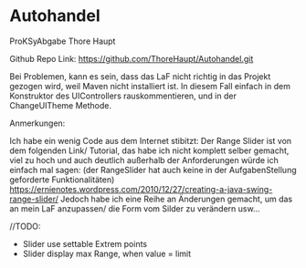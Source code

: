 # Autohandel
ProKSyAbgabe Thore Haupt

Github Repo Link: https://github.com/ThoreHaupt/Autohandel.git

Bei Problemen, kann es sein, dass das LaF nicht richtig in das Projekt gezogen wird, weil Maven nicht installiert ist. In diesem Fall einfach in dem Konstruktor des UIControllers rauskommentieren, und in der ChangeUITheme Methode.

Anmerkungen:

Ich habe ein wenig Code aus dem Internet stibitzt: 
Der Range Slider ist von dem folgenden Link/ Tutorial, das habe ich nicht komplett selber gemacht, viel zu hoch und auch
deutlich außerhalb der Anforderungen würde ich einfach mal sagen: (der RangeSlider hat auch keine in der AufgabenStellung geforderte Funktionalitäten)
https://ernienotes.wordpress.com/2010/12/27/creating-a-java-swing-range-slider/
Jedoch habe ich eine Reihe an Änderungen gemacht, um das an mein LaF anzupassen/ die Form vom Silder zu verändern usw...

//TODO:

- Slider use settable Extrem points
- Slider display max Range, when value = limit